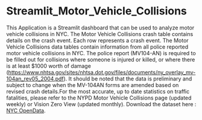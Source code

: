 # Streamlit_Motor_Vehicle_Collisions
 This Application is a Streamlit dashboard that can be used to analyze motor vehicle collisions in NYC.
 The Motor Vehicle Collisions crash table contains details on the crash event. Each row represents a crash event. The Motor Vehicle Collisions data tables contain information from all police reported motor vehicle collisions in NYC. The police report (MV104-AN) is required to be filled out for collisions where someone is injured or killed, or where there is at least $1000 worth of damage (https://www.nhtsa.gov/sites/nhtsa.dot.gov/files/documents/ny_overlay_mv-104an_rev05_2004.pdf). It should be noted that the data is preliminary and subject to change when the MV-104AN forms are amended based on revised crash details.For the most accurate, up to date statistics on traffic fatalities, please refer to the NYPD Motor Vehicle Collisions page (updated weekly) or Vision Zero View (updated monthly).
 Download the dataset here :  [NYC OpenData](https://data.cityofnewyork.us/Public-Safety/Motor-Vehicle-Collisions-Crashes/h9gi-nx95).
